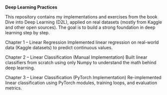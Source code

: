**Deep Learning Practices**

This repository contains my implementations and exercises from the book Dive into Deep Learning (D2L), applied on real datasets (mostly from Kaggle and other open sources).
The goal is to build a strong foundation in deep learning step by step.

Chapter 1 – Linear Regression
Implemented linear regression on real-world data (Kaggle datasets) to predict continuous values.

Chapter 2 – Linear Classification (Manual Implementation)
Built linear classifiers from scratch using only Numpy to understand the math behind deep learning.

Chapter 3 – Linear Classification (PyTorch Implementation)
Re-implemented linear classification using PyTorch modules, training loops, and evaluation metrics.
